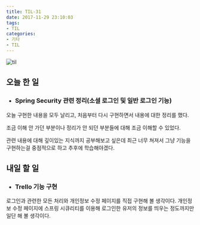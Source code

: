 ```yaml
---
title: TIL-31
date: 2017-11-29 23:10:03
tags:
- TIL
categories:
- 기타
- TIL
---
```


![til](/images/til/til.jpg)

## 오늘 한 일

- ### Spring Security 관련 정리(소셜 로그인 및 일반 로그인 기능)

오늘 구현한 내용을 모두 날리고, 처음부터 다시 구현하면서 내용에 대한 정리를 했다.

조금 이해 안 가던 부분이나 정리가 안 되던 부분들에 대해 조금 이해할 수 있었다.

관련 내용에 대해 깊이있는 지식까지 공부해보고 싶은데 최근 너무 쳐져서 그냥 기능을 구현하는걸 중점적으로 하고 추후에 학습해야겠다.



## 내일 할 일

- ### Trello 기능 구현

로그인과 관련한 모든 처리와 개인정보 수정 페이지를 직접 구현해 볼 생각이다. 개인정보 수정 페이지에 스프링 시큐리티를 이용해 로그인한 유저의 정보를 띄우는 정도까지만 일단 해 볼 생각이다.